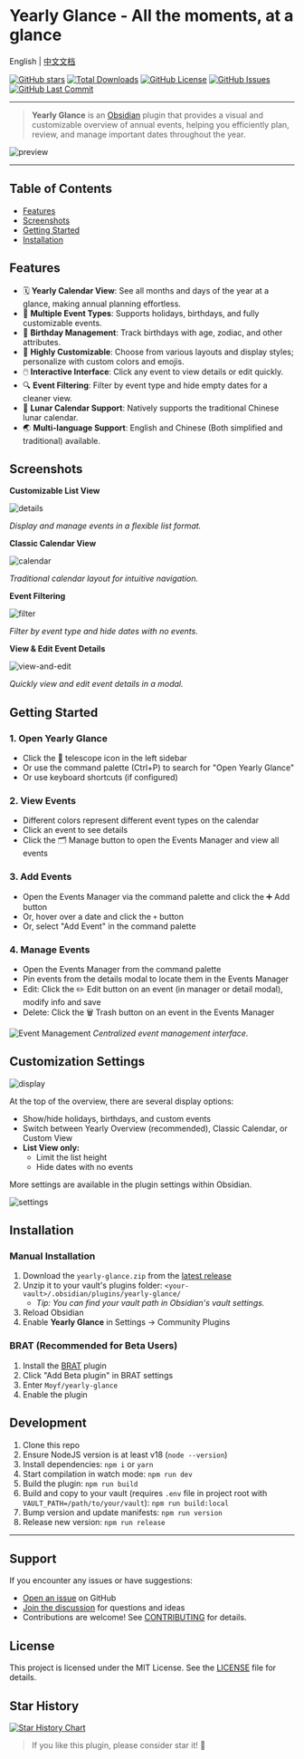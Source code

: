 
# Yearly Glance - All the moments, at a glance

English | [中文文档](./README-zh.md)

[![GitHub stars](https://img.shields.io/github/stars/Moyf/yearly-glance?style=flat&label=Stars)](https://github.com/Moyf/yearly-glance/stargazers)
[![Total Downloads](https://img.shields.io/github/downloads/Moyf/yearly-glance/total?style=flat&label=Total%20Downloads)](https://github.com/Moyf/yearly-glance/releases)
[![GitHub License](https://img.shields.io/github/license/Moyf/yearly-glance?style=flat&label=License)](https://github.com/Moyf/yearly-glance/blob/master/LICENSE)
[![GitHub Issues](https://img.shields.io/github/issues/Moyf/yearly-glance?style=flat&label=Issues)](https://github.com/Moyf/yearly-glance/issues)
[![GitHub Last Commit](https://img.shields.io/github/last-commit/Moyf/yearly-glance?style=flat&label=Last%20Commit)](https://github.com/Moyf/yearly-glance/commits/master)

---

> **Yearly Glance** is an [Obsidian](https://obsidian.md/) plugin that provides a visual and customizable overview of annual events, helping you efficiently plan, review, and manage important dates throughout the year.

![preview](./doc/glance.webp)

---

## Table of Contents
- [Features](#features)
- [Screenshots](#screenshots)
- [Getting Started](#getting-started)
- [Installation](#installation)



## Features

- 🗓️ **Yearly Calendar View**: See all months and days of the year at a glance, making annual planning effortless.
- 🎉 **Multiple Event Types**: Supports holidays, birthdays, and fully customizable events.
- 🎂 **Birthday Management**: Track birthdays with age, zodiac, and other attributes.
- 🎨 **Highly Customizable**: Choose from various layouts and display styles; personalize with custom colors and emojis.
- 🖱️ **Interactive Interface**: Click any event to view details or edit quickly.
- 🔍 **Event Filtering**: Filter by event type and hide empty dates for a cleaner view.
- 🌙 **Lunar Calendar Support**: Natively supports the traditional Chinese lunar calendar.
- 🌏 **Multi-language Support**: English and Chinese (Both simplified and traditional) available.


## Screenshots

**Customizable List View**

![details](./doc/details.png)

*Display and manage events in a flexible list format.*

**Classic Calendar View**

![calendar](./doc/calendar.png)

*Traditional calendar layout for intuitive navigation.*

**Event Filtering**

![filter](./doc/filter.png)

*Filter by event type and hide dates with no events.*

**View & Edit Event Details**

![view-and-edit](./doc/view-and-edit.png)

*Quickly view and edit event details in a modal.*

## Getting Started

### 1. Open Yearly Glance
- Click the 🔭 telescope icon in the left sidebar
- Or use the command palette (Ctrl+P) to search for "Open Yearly Glance"
- Or use keyboard shortcuts (if configured)

### 2. View Events
- Different colors represent different event types on the calendar
- Click an event to see details
- Click the 🗂️ Manage button to open the Events Manager and view all events

### 3. Add Events
- Open the Events Manager via the command palette and click the ➕ Add button
- Or, hover over a date and click the `+` button
- Or, select "Add Event" in the command palette

### 4. Manage Events

- Open the Events Manager from the command palette
- Pin events from the details modal to locate them in the Events Manager
- Edit: Click the ✏️ Edit button on an event (in manager or detail modal), modify info and save
- Delete: Click the 🗑️ Trash button on an event in the Events Manager

![Event Management](./doc/manager.png)
*Centralized event management interface.*

## Customization Settings

![display](./doc/display-options.png)

At the top of the overview, there are several display options:

- Show/hide holidays, birthdays, and custom events
- Switch between Yearly Overview (recommended), Classic Calendar, or Custom View
- **List View only:**
  - Limit the list height
  - Hide dates with no events

More settings are available in the plugin settings within Obsidian.

![settings](./doc/settings.png)

## Installation

### Manual Installation
1. Download the `yearly-glance.zip` from the [latest release](https://github.com/Moyf/yearly-glance/releases/latest)
2. Unzip it to your vault's plugins folder: `<your-vault>/.obsidian/plugins/yearly-glance/`
   - *Tip: You can find your vault path in Obsidian's vault settings.*
3. Reload Obsidian
4. Enable **Yearly Glance** in Settings → Community Plugins

### BRAT (Recommended for Beta Users)
1. Install the [BRAT](https://github.com/TfTHacker/obsidian42-brat) plugin
2. Click "Add Beta plugin" in BRAT settings
3. Enter `Moyf/yearly-glance`
4. Enable the plugin

## Development

1. Clone this repo
2. Ensure NodeJS version is at least v18 (`node --version`)
3. Install dependencies: `npm i` or `yarn`
4. Start compilation in watch mode: `npm run dev`
5. Build the plugin: `npm run build`
6. Build and copy to your vault (requires `.env` file in project root with `VAULT_PATH=/path/to/your/vault`): `npm run build:local`
7. Bump version and update manifests: `npm run version`
8. Release new version: `npm run release`

---

## Support

If you encounter any issues or have suggestions:
- [Open an issue](https://github.com/Moyf/yearly-glance/issues) on GitHub
- [Join the discussion](https://github.com/Moyf/yearly-glance/discussions) for questions and ideas
- Contributions are welcome! See [CONTRIBUTING](./CONTRIBUTING.md) for details.

## License

This project is licensed under the MIT License. See the [LICENSE](LICENSE) file for details.

## Star History

[![Star History Chart](https://api.star-history.com/svg?repos=Moyf/yearly-glance&type=Timeline)](https://www.star-history.com/#Moyf/yearly-glance&Timeline)

> If you like this plugin, please consider star it! 🌟
